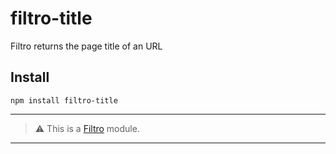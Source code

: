 filtro-title
===============

Filtro returns the page title of an URL

## Install

`npm install filtro-title`

 ---
 > :warning: This is a [Filtro](http://github.com/felquis/filtro) module.
 ---
